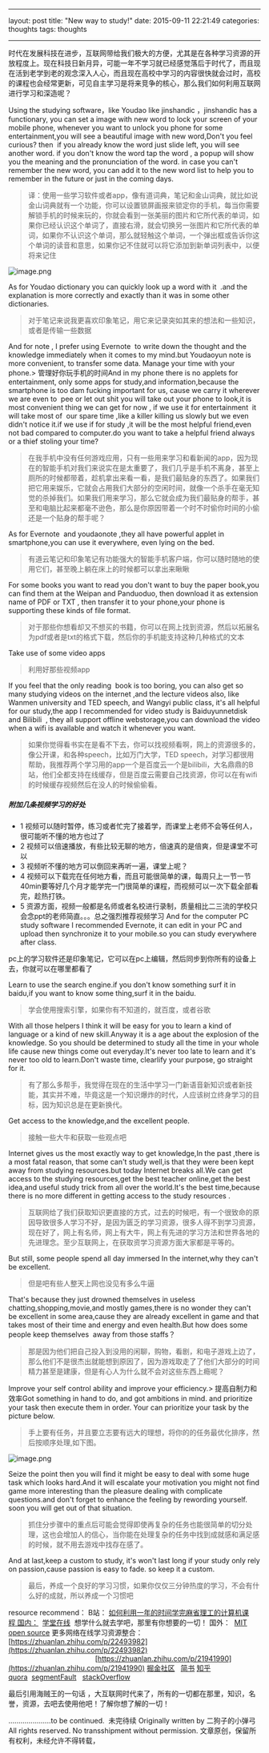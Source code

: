 
---

layout: post
title:  "New way to study!"
date:   2015-09-11 22:21:49
categories: thoughts
tags: thoughts

---

时代在发展科技在进步，互联网带给我们极大的方便，尤其是在各种学习资源的开放程度上。现在科技日新月异，可能一年不学习就已经感觉落后于时代了，而且现在活到老学到老的观念深入人心，而且现在高校中学习的内容很快就会过时，高校的课程也会经常更新，可见自主学习是将来竞争的核心，那么我们如何利用互联网进行学习和深造呢？


Using the studying software，like Youdao like jinshandic ，jinshandic has a functionary, you can set a image with new word to lock your screen of your mobile phone, whenever you want to unlock you phone for some entertainment,you will see a beautiful image with new word,Don't you feel curious? then  if you already know the word just slide left, you will see another word. if you don't know the word tap the word , a popup will show you the meaning and the pronunciation of the word. in case you can't remember the new word, you can add it to the new word list to help you to remember in the future or just in the coming days.
> 译：使用一些学习软件或者app，像有道词典，笔记和金山词典，就比如说金山词典就有一个功能，你可以设置锁屏画报来锁定你的手机，每当你需要解锁手机的时候来玩的，你就会看到一张美丽的图片和它所代表的单词，如果你已经认识这个单词了，直接右滑，就会切换另一张图片和它所代表的单词，如果你不认识这个单词，那么就轻触这个单词，一个弹出框或告诉你这个单词的读音和意思，如果你记不住就可以将它添加到新单词列表中，以便将来记住

![image.png](https://upload-images.jianshu.io/upload_images/6958980-23247afb97978b83.png?imageMogr2/auto-orient/strip%7CimageView2/2/w/1240)

As for Youdao dictionary you can quickly look up a word with it  .and the explanation is more correctly and exactly than it was in some other dictionaries.
 
> 对于笔记来说我更喜欢印象笔记，用它来记录突如其来的想法和一些知识，或者是传输一些数据

And for note , I prefer using Evernote  to write down the thought and the knowledge immediately when it comes to my mind.but Youdaoyun note is more convenient, to transfer some data.
Manage your time with your phone.&gt; 管理好你玩手机的时间And in my phone there is no applets for entertainment, only some apps for study,and information,because the smartphone is too dam fucking important for us, cause we carry it wherever we are even to  pee or let out shit you will take out your phone to look,it is most convenient thing we can get for now , if we use it for entertainment  it will take most of  our spare time ,like a killer killing us slowly but we even didn't notice it.if we use if for study ,it will be the most helpful friend,even not bad compared to computer.do you want to take a helpful friend always or a thief stoling your time?
> 在我手机中没有任何游戏应用，只有一些用来学习和看新闻的app，因为现在的智能手机对我们来说实在是太重要了，我们几乎是手机不离身，甚至上厕所的时候都带着，趁机拿出来看一看，是我们最贴身的东西了。如果我们把它用来娱乐，它就会占用我们大部分的空闲时间，就像一个杀手在毫无知觉的杀掉我们。如果我们用来学习，那么它就会成为我们最贴身的帮手，甚至和电脑比起来都毫不逊色，那么是你原因带着一个时不时偷你时间的小偷还是一个贴身的帮手呢？

As for Evernote  and youdaonote ,they all have powerful applet in smartphone,you can use it everywhere, even lying on the bed.
> 有道云笔记和印象笔记有功能强大的智能手机客户端，你可以随时随地的使用它们，甚至晚上躺在床上的时候都可以拿出来瞅瞅

For some books you want to read you don't want to buy the paper book,you can find them at the Weipan and Panduoduo, then download it as extension name of PDF or TXT , then transfer it to your phone,your phone is supporting these kinds of file format.
> 对于那些你想看却又不想买的书籍，你可以在网上找到资源，然后以拓展名为pdf或者是txt的格式下载，然后你的手机能支持这种几种格式的文本

Take use of some video apps
> 利用好那些视频app
> 
If you feel that the only reading  book is too boring, you can also get so many studying videos on the internet ,and the lecture videos also, like Wanmen university and TED speech, and Wangyi public class, it's all helpful for our study,the app I recommended for video study is Baiduyunnetdisk and Bilibili  , they all support offline webstorage,you can download the video when a wifi is available and watch it whenever you want.
> 如果你觉得看书实在是看不下去，你可以找视频看啊，网上的资源很多的，像公开课，和各种speech，比如万门大学，TED speech，对学习都很用帮助，我推荐两个学习用的app一个是百度云一个是bilibili，大名鼎鼎的B站，他们全都支持在线缓存，但是百度云需要自己找资源，你可以在有wifi的时候缓存视频然后在没人的时候偷偷看。
##### 附加几条视频学习的好处 
* 1 视频可以随时暂停，练习或者忙完了接着学，而课堂上老师不会等任何人，很可能听不懂的地方也过了 
* 2 视频可以倍速播放，有些比较无聊的地方，倍速真的是倍爽，但是课堂不可以 
* 3 视频听不懂的地方可以倒回来再听一遍，课堂上呢？
* 4 视频可以下载完在任何地方看，而且可能很简单的课，每周只上一节一节40min要等好几个月才能学完一门很简单的课程，而视频可以一次下载全部看完，趁热打铁。
* 5 资源方面，视频一般都是名师或者名校进行录制，质量相比二三流的学校只会念ppt的老师简直。。。总之强烈推荐视频学习
And for the computer PC study software I recommended Evernote, it can edit in your PC and upload then synchronize it to your mobile.so you can study everywhere after class.

pc上的学习软件还是印象笔记，它可以在pc上编辑，然后同步到你所有的设备上去，你就可以在哪里都看了

Learn to use the search engine.if you don't know something surf it in baidu,if you want to know some thing,surf it in the baidu.
> 学会使用搜索引擎，如果你有不知道的，就百度，或者谷歌

With all those helpers I think it will be easy for you to learn a kind of language or a kind of new skill.Anyway it is a age about the explosion of the knowledge. So you should be determined to study all the time in your whole life cause new things come out everyday.It's never too late to learn and it's never too old to learn.Don't waste time, clearlify your purpose, go straight for it.
>  有了那么多帮手，我觉得在现在的生活中学习一门新语音新知识或者新技能，其实并不难，毕竟这是一个知识爆炸的时代，人应该树立终身学习的目标，因为知识总是在更新换代。

Get access to the knowledge,and the excellent people.
> 接触一些大牛和获取一些观点吧

Internet gives us the most exactly way to get knowledge,In the past ,there is a most fatal reason, that some can't study well,is that they were been kept away from studying resources.but today Internet breaks all.We can get access to the studying resources,get the best teacher online,get the best idea,and useful study trick from all over the world.It's the best time,because there is no more different in getting access to the study resources .
> 互联网给了我们获取知识更直接的方式，过去的时候吧，有一个很致命的原因导致很多人学习不好，是因为匮乏的学习资源，很多人得不到学习资源，现在好了，网上有名师，网上有大牛，网上有先进的学习方法和世界各地的先进理念。至少互联网上，在获取资学习资源方面大家都是平等的。

But still, some people spend all day immersed In the internet,why they can't be excellent.

> 但是吧有些人整天上网也没见有多么牛逼

That's because they just drowned themselves in useless chatting,shopping,movie,and mostly games,there is no wonder they can't be excellent in some area,cause they are already excellent in game and that takes most of their time and energy and even health.But how does some people keep themselves  away from those staffs？
> 那是因为他们把自己投入到没用的闲聊，购物，看剧，和电子游戏上边了，那么他们不是很杰出就能想到原因了，因为游戏取走了了他们大部分的时间精力甚至是建康，但是有心人为什么就不会对这些东西上瘾呢？

Improve your self control ability and improve your efficiency.&gt; 提高自制力和效率Got something in hand to do, and got ambitions in mind. and prioritize your task then execute them in order. Your can prioritize your task by the picture below.
> 手上要有任务，并且要立志要有远大的理想，将你的的任务最优化排序，然后按顺序处理,如下图。

![image.png](https://upload-images.jianshu.io/upload_images/6958980-6c2fa88a42e47aa4.png?imageMogr2/auto-orient/strip%7CimageView2/2/w/1240)

Seize the point then you will find it might be easy to deal with some huge task which looks hard.And it will escalate your motivation you might not find game more interesting than the pleasure dealing with complicate questions.and don't forget to enhance the feeling by rewording yourself. soon you will get out of that situation.
> 抓住分步骤中的重点后可能会觉得即使再复杂的任务也能很简单的切分处理，这也会增加人的信心，当你能在处理复杂的任务中找到成就感和满足感的时候，就不用去游戏中找存在感了。


And at last,keep a custom to study, it's won't last long if your study only rely on passion,cause passion is easy to fade. so keep it a custom.
> 最后，养成一个良好的学习习惯，如果你仅仅三分钟热度的学习，不会有什么好的成就，所以养成一个习惯吧


resource recommend：
B站： [如何利用一年的时间学完麻省理工的计算机课程 国内：](https://www.bilibili.com/video/av11891261?share_medium=android&share_source=copy_link&bbid=2BD08DAA-C67C-4410-BAB6-4FBBB9E5DE1816832infoc&ts=1538205589169)
 [学堂在线](http://www.xuetangx.com/)
 想学什么就去学吧，那里有你想要的一切！
国外： 
[MIT open source](https://ocw.mit.edu/index.htm)
更多网络在线学习资源整合：[https://zhuanlan.zhihu.com/p/22493982](https://zhuanlan.zhihu.com/p/22493982)
                                            [https://zhuanlan.zhihu.com/p/21941990](https://zhuanlan.zhihu.com/p/21941990)
[掘金社区](https://juejin.im/?utm_source=gold_browser_extension)   [简书](https://www.jianshu.com/) [知乎](https://www.zhihu.com/)
[quora](https://www.quora.com/)  [segmentFault](https://segmentfault.com/)   [stackOverflow](https://stackoverflow.com/)


最后引用海贼王的一句话 ，大互联网时代来了，所有的一切都在那里，知识，名誉，资源，去吧去使用他吧！了解你想了解的一切！


.....................to be continued. 
未完待续
Originally written by 二狗子的小弹弓  All rights reserved. No transshipment without permission.
文章原创，保留所有权利，未经允许不得转载，


[jekyll]:      http://jekyllrb.com
[jekyll-gh]:   https://github.com/jekyll/jekyll
[jekyll-help]: https://github.com/jekyll/jekyll-help
